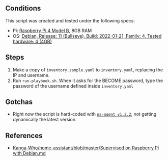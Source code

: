 ## Conditions
This script was created and tested under the following specs:
- Pi: [Raspberry Pi 4 Model B](https://www.raspberrypi.com/products/raspberry-pi-4-model-b/specifications/), 8GB RAM
- OS: [Debian, Release: 11 (Bullseye), Build: 2022-01-21, Family: 4, Tested hardware: 4 (4GB)](https://raspi.debian.net/tested-images/)

## Steps

1. Make a copy of `inventory.sample.yaml` to `inventory.yaml`, replacing the IP and username.
2. Run `run-playbook.sh`. When it asks for the BECOME password, type the password of the username defined inside `inventory.yaml`

## Gotchas
- Right now the script is hard-coded with [`os-agent v1.2.2`](https://github.com/home-assistant/os-agent/releases), not getting dynamically the latest version.


## References
- [Kanga-Who/home-assistant/blob/master/Supervised on Raspberry Pi with Debian.md](https://github.com/Kanga-Who/home-assistant/blob/master/Supervised%20on%20Raspberry%20Pi%20with%20Debian.md)
